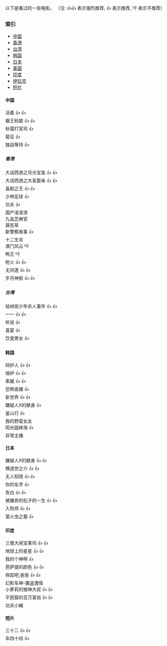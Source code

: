 以下是看过的一些电影。
（注: :thumbsup::thumbsup: 表示强烈推荐, :thumbsup: 表示推荐, :thumbsdown: 表示不推荐）
### 索引    
- [中国](#CN)
 - [香港](#HK)  
 - [台湾](#TW)  
- [韩国](#KR)
- [日本](#JP)
- [美国](#4)
- [印度](#IND)
- [伊拉克](#6)
- [短片](#last)

#### <span id="CN">中国</span>
活着 :thumbsup: :thumbsup:  
霸王别姬 :thumbsup: :thumbsup:  
秋菊打官司 :thumbsup:  
菊豆 :thumbsup:  
独自等待 :thumbsup:  
##### <span id="HK">香港</span>
大话西游之月光宝盒 :thumbsup: :thumbsup:  
大话西游之大圣娶亲 :thumbsup: :thumbsup:  
喜剧之王 :thumbsup: :thumbsup:  
少林足球 :thumbsup:  
<span title="背景音乐:只要为你活一天">功夫</sapn> :thumbsup:  
国产凌凌漆  
九品芝麻官  
算死草  
新警察故事 :thumbsup:  
十二生肖  
澳门风云 :thumbsdown:  
鸭王 :thumbsdown:  
枪火 :thumbsup: :thumbsup:  
无间道 :thumbsup: :thumbsup:  
岁月神偷 :thumbsup: :thumbsup:  
##### <span id="TW">台湾</span>
枯岭街少年杀人事件 :thumbsup: :thumbsup:  
一一 :thumbsup: :thumbsup:  
听说 :thumbsup:  
喜宴 :thumbsup:  
饮食男女 :thumbsup:  

#### <span id="KR">韩国</span>
辩护人 :thumbsup: :thumbsup:  
熔炉 :thumbsup: :thumbsup:  
素媛 :thumbsup: :thumbsup:  
恐怖直播 :thumbsup:  
新世界 :thumbsup: :thumbsup:  
嫌疑人X的献身 :thumbsup:  
釜山行 :thumbsup:  
我的野蛮女友  
阳光姐妹淘 :thumbsup:  
非常主播

#### <span id="JP">日本</span>
嫌疑人X的献身 :thumbsup: :thumbsup:  
<span title="大概是被作为朋友的最高评价了吧:如若你死了,以后大家回忆起你,应该都是带着笑的.">横道世之介</span> :thumbsup: :thumbsup:  
无人知晓 :thumbsup: :thumbsup:  
你的名字 :thumbsup:  
告白 :thumbsup: :thumbsup:  
<span title="背景音乐:まげてのばして">被嫌弃的松子的一生</span> :thumbsup: :thumbsup:  
<span title="背景音乐:~memory~">入殓师 :thumbsup: :thumbsup:  
<span title="龙希推荐">萤火虫之墓</span> :thumbsup:  

#### <span id="IND">印度</span>
<span title="哈哈,想起还是高中宿舍四个人挤在一张床上拿着MP4看的">三傻大闹宝莱坞</span> :thumbsup: :thumbsup:  
地球上的星星 :thumbsup: :thumbsup:  
我的个神啊 :thumbsup:  
芭萨提的颜色 :thumbsup: :thumbsup:    
摔跤吧,爸爸 :thumbsup: :thumbsup:  
幻影车神-魔盗激情  
小萝莉的猴神大叔 :thumbsup: :thumbsup:  
平民窟的百万富翁 :thumbsup: :thumbsup:  
<span title="陈啸云,陈萧尧推荐">功夫小蝇<span>  

#### <span id="last">短片</span>
三十二 :thumbsup: :thumbsup:  
车四十四 :thumbsup:

